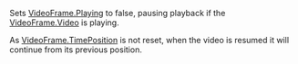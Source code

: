Sets [VideoFrame.Playing](https://developer.roblox.com/en-us/api-reference/property/VideoFrame/Playing) to false, pausing playback if the [VideoFrame.Video](https://developer.roblox.com/en-us/api-reference/property/VideoFrame/Video) is playing.

As [VideoFrame.TimePosition](https://developer.roblox.com/en-us/api-reference/property/VideoFrame/TimePosition) is not reset, when the video is resumed it will continue from its previous position.